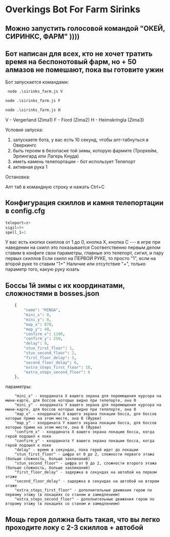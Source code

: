 ﻿# Overkings Bot For Farm Sirinks
## Можно запустить голосовой командой "ОКЕЙ, СИРИНКС, ФАРМ" ))))
## Бот написан для всех, кто не хочет тратить время на беспонотовый фарм, но + 50 алмазов не помешают, пока вы готовите ужин
Бот запускается командами:
```python
 node .\sirinks_farm.js V
 ```
 ```python
 node .\sirinks_farm.js F
 ```
 ```python
 node .\sirinks_farm.js H
 ```
 
 V - Vergerland (Zima1)
 F - Fiord (Zima2)
 H - Heimskringla (Zima3)
 
 Условия запуска:
 1. запускаете бота, у вас есть 10 секунд, чтобы алт-табнуться в Оверкингс
 2. быть героем в безопаске той зимы, которую фармите (Трорхейм, Эрлингард или Лагерь Кнуда)
 3. иметь камень телепортации - бот использует Телепорт
 4. активная рука 1
 
 Остановка:
 
 Алт таб в командную строку и нажать Ctrl+C
 ## Конфигурация скиллов и камня телепортации в config.cfg
 ```python
teleport=z+
sigil=9+
spell_1=1
```
У вас есть кнопки скиллов от 1 до 0, кнопка Х, кнопка С --- в игре при наведении на скилл это показывается
Соответственно первым делом ставим в конфиге свои параметры, главные это телепорт, сигил, и пару первых скиллов
Если скилл на ПЕРВОЙ РУКЕ, то просто "1", если на второй руке то ставим "1+"
Наличие или отсутствие "+", только параметр того, какую руку юзать
 
## Боссы 1й зимы с их координатами, сложностями в bosses.json
```python
	{
		"name": "MINGA",
		"mini_x": 0,
		"mini_y": 0,
		"map_x": 870,
		"map_y": 40,
		"confirm_x": 1100,
		"confirm_y": 250,
		"delay": 9,
		"stun_first_floor": 1,
		"stun_second_floor": 2,
		"first_floor_delay": 5,
		"second_floor_delay": 6,
		"extra_steps_first_floor": 18,
		"extra_steps_second_floor": 6
	},
```
параметры:

		"mini_x" - координата Х вашего экрана для перемещения курсора на мини-карте, для боссов которых видно при телепорте, она 0
		"mini_y" - координата Y вашего экрана для перемещения курсора на мини-карте, для боссов которых видно при телепорте, она 0
		"map_x" - координата Х вашего экрана локации босса, для боссов которые примо на этом месте, она 0 (Йурви)
		"map_y" - координата Y вашего экрана локации босса, для боссов которые примо на этом месте, она 0 (Йурви)
		"confirm_x" - координата Х вашего экрана локации босса, когда герой подошел к локе
		"confirm_y" - координата Y вашего экрана локации босса, когда герой подошел к локе
		"delay" - время в секундах, пока герой идет до локации
		"stun_first_floor" - цифра от 0 до 2, сложности первого этажа (больше сложность, больше заклинаний)
		"stun_second_floor" - цифра от 0 до 2, сложности второго этажа (больше сложность, больше заклинаний)
		"first_floor_delay" - задержка в секундах на автобой на первом этаже
		"second_floor_delay" - задержка в секундах на автобой на втором этаже
		"extra_steps_first_floor" - дополнительные движения герою по первому этажу (в локациях со станом и замедлением) 
		"extra_steps_second_floor" - дополнительные движения герою по второму этажу (в локациях со станом и замедлением) 
		
## Мощь героя должна быть такая, что вы легко проходите локу с 2-3 скиллов + автобой
